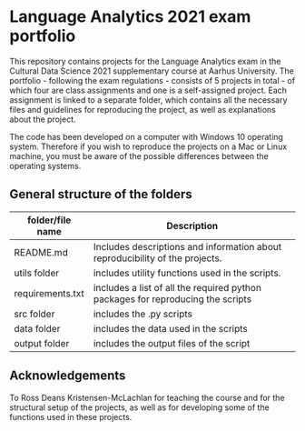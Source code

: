 # Language Analytics 2021 exam portfolio
This repository contains projects for the Language Analytics exam in the Cultural Data Science 2021 supplementary course at Aarhus University.
The portfolio - following the exam regulations - consists of 5 projects in total - of which four are class assignments and one is a self-assigned project. Each assignment is linked to a separate folder, which contains all the necessary files and guidelines for reproducing the project, as well as explanations about the project.

The code has been developed on a computer with Windows 10 operating system. Therefore if you wish to reproduce the projects on a Mac or Linux machine, you must be aware of the possible differences between the operating systems.

## General structure of the folders

| folder/file name      | Description |
| ----------- | ----------- |
| README.md      | Includes descriptions and information about reproducibility of the projects. |
| utils folder | includes utility functions used in the scripts. |
| requirements.txt | includes a list of all the required python packages for reproducing the scripts |
| src folder   | includes the .py scripts       |
| data folder | includes the data used in the scripts|
| output folder | includes the output files of the script|

## Acknowledgements
To Ross Deans Kristensen-McLachlan for teaching the course and for the structural setup of the projects, as well as for developing some of the functions used in these projects.

